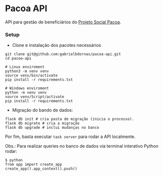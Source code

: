 # Pacoa API

API para gestão de beneficiários do [Projeto Social Pacoa](https://www.facebook.com/projetopacoa/?locale=pt_BR).

### Setup

- Clone e instalação dos pacotes necessários

```
git clone git@github.com:gabrielbdornas/pacoa-api.git
cd pacoa-api

# Linux enviroment
python3 -m venv venv
source venv/bin/activate
pip install -r requirements.txt

# Windows enviroment
python -m venv venv
source venv/Script/activate
pip install -r requirements.txt
```

- Migração do bando de dados:

```
flask db init # cria pasta de migração (inicia o processo).
flask db migrate # cria a migração
flask db upgrade # inclui mudanças no banco
```

Por fim, basta executar `task server` para rodar a API localmente.

Obs.: Para realizar queries no banco de dados via terminal interativo Python rodar:

```
$ python
from app import create_app
create_app().app_context().push()
```
